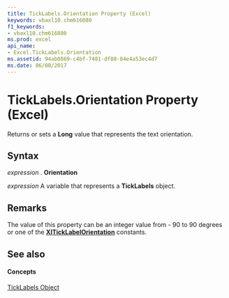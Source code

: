 ```yaml
---
title: TickLabels.Orientation Property (Excel)
keywords: vbaxl10.chm616080
f1_keywords:
- vbaxl10.chm616080
ms.prod: excel
api_name:
- Excel.TickLabels.Orientation
ms.assetid: 94ab0869-c4bf-7481-df88-84e4a53ec4d7
ms.date: 06/08/2017
---
```



# TickLabels.Orientation Property (Excel)

Returns or sets a **Long** value that represents the text orientation.


## Syntax

 _expression_ . **Orientation**

 _expression_ A variable that represents a **TickLabels** object.


## Remarks

The value of this property can be an integer value from - 90 to 90 degrees or one of the **[XlTickLabelOrientation](xlticklabelorientation-enumeration-excel.md)** constants.


## See also


#### Concepts


[TickLabels Object](ticklabels-object-excel.md)

